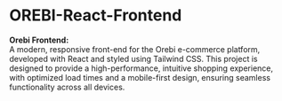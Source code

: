 # OREBI-React-Frontend
**Orebi Frontend:** <br> 
A modern, responsive front-end for the Orebi e-commerce platform, developed with React and styled using Tailwind CSS. This project is designed to provide a high-performance, intuitive shopping experience, with optimized load times and a mobile-first design, ensuring seamless functionality across all devices.

